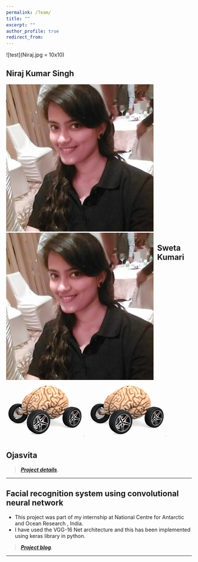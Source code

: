 ```yaml
---
permalink: /Team/
title: ""
excerpt: ""
author_profile: true
redirect_from: 
---
```


![test](Niraj.jpg = 10x10)

## Niraj Kumar Singh     

![test](Sweta.jpeg)
<img src="Sweta.jpeg"
     alt=""
     style="float: left; margin-right: 10px; width: 2; height: 2;" />
     
## Sweta Kumari
![test](neuromotive.jpg)
<img src="neuromotive.jpg"
     alt=""
     style="float: left; margin-right: 10px;" />
## Ojasvita

> [**_Project details_**](https://anirudhk686.github.io/Seekhne-Sikhao-Initiative/).

***

## Facial recognition system using convolutional neural network 

* This project was part of my internship at National Centre for Antarctic and Ocean Research , India. 
* I have used the VGG-16 Net architecture and this has been implemented using keras library in python.

> [**_Project blog_**](https://anirudhk686.github.io/facial_recognition/).

***
